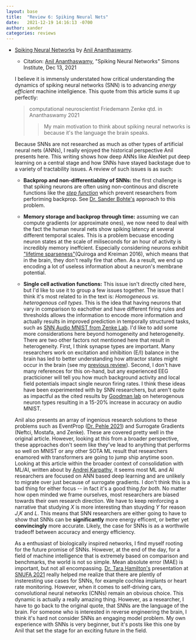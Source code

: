```yaml
---
layout: base
title:  "Review 6: Spiking Neural Nets"
date:   2021-12-19 14:16:13 -0700
author: xander
categories: reviews
---
```




- [Spiking Neural Networks](https://simons.berkeley.edu/news/spiking-neural-networks) by [Anil Ananthaswamy](http://anilananthaswamy.com/).


    - Citation: [Anil Ananthaswamy](http://anilananthaswamy.com/), "Spiking Neural Networks" Simons Institute, Dec 13, 2021

    I believe it is immensly understated how critical understanding the dynamics of spiking neural networks (SNN) is to advancing _energy efficient_ machine intellgience. This quote from this article sums it up perfectly: 

    > computational neuroscientist Friedemann Zenke qtd. in Ananthaswamy 2021
    >> My main motivation to think about spiking neural networks is because it's the language the brain speaks.


    Because SNNs are not researched as much as other types of artificial neural nets (ANNs), I really enjoyed the historical perspective Anil presents here. This writing shows how deep ANNs like AlexNet put deep learning on a central stage and how SNNs have stayed backstage due to a variety of tractability issues. A review of such issues is as such:
    
    - **Backprop and non-differentiablity of SNNs:** the first challenge is that spiking neurons are often using non-continous and discrete functions like the [_step function_](https://en.wikipedia.org/wiki/Heaviside_step_function) which prevent researchers from perforiming backprop. See [Dr. Sander Bohte's](https://homepages.cwi.nl/~sbohte/research.html) approach to this problem.

    - **Memory storage and backprop through time:** assuming we can compute gradients (or approximate ones), we now need to deal with the fact the human neural nets show spiking latency at several different temporal scales. This is a problem becuase encoding neuron states at the scale of miliseconds for an hour of activity is incredibly memory ineffcient. Especially considering neurons exhibit ["lifetime sparseness"](https://www.ncbi.nlm.nih.gov/pmc/articles/PMC3154835/)(Quiroga and Kreiman 2016), which means that in the brain, they don't really fire that often. As a result, we end up encoding a lot of useless information about a neuron's membrane potential.
    - **Single cell activation functions:** This issue isn't directly cited here, but I'd like to use it to group a few issues together. The issue that I think it's most related to in the text is: _Homogeneous vs. heterogenous cell types_. This is the idea that having neurons that vary in comparison to eachother and have different firing rules and thresholds allows the information to encode more information and actually results in improved prediction in temporally structured tasks, such as [SNN Audio MNIST from Zenke Lab](https://zenkelab.org/resources/spiking-heidelberg-datasets-shd/). I'd like to add some more considerations here beyond homogeneity and heterogeneity. There are two other factors not mentioned here that result in heterogeneity. First, I think synapse types are important. Many researchers work on excitation and inhibition (E/I) balance in the brain has led to better understanding how attractor states might occur in the brain (see my [previous review](https://xanderladd.github.io/reviews/review3/)). Second, I don't have many references for this on-hand, but any experienced EEG practicioner will tell you how much background activity and local field potentials impact single neuron firing rates. I think these ideas have been experimented with by SNN researchers, but aren't quite as impactful as the cited results by [Goodman lab](https://neural-reckoning.org/dan_goodman.html) on heterogenous neuron types resulting in a 15-20% increase in accuracy on audio MNIST.

    Anil also presents an array of ingenious research solutions to these problems such as EventProp ([Dr. Pehle 2021](https://scholar.google.com/citations?user=FzRMI38AAAAJ&hl=en)) and Surrogate Gradients (Neftci, Mostafa, and Zenke). These are covered pretty well in the original article. However, looking at this from a broader perspective, these approaches don't seem like they've lead to anything that performs so well on MNIST or any other SOTA ML result that researchers enamored with transformers are going to jump ship anytime soon. Looking at this article within the broader context of consolidation with ML/AI, written about by [Andrej Karpathy](https://twitter.com/karpathy/status/1468370605229547522), it seems most ML and AI researchers are focused on ANN based deep learning and are unlikely to migrate over just because of surrogate gradients. I don't think this is a bad thing for either focus -- in fact it's a good thing _for both_. No matter how open minded we frame ourselves, most researchers are biased towards their own research direction. We have to keep reinforcing a narrative that studying _X_ is more interesting than stuyding _Y_ for reason _J_,_K_ and _L_. This means that SNN researchers are either going to have to show that SNNs can be **significantly** more energy efficent, or better yet **convincingly** more accurate. Likely, the case for SNNs is as a worthwile tradeoff between accuracy and energy efficiency. 

    As a enthusiast of biologically inspired networks, I find myself rooting for the future promise of SNNs. However, at the end of the day, for a field of machine intelligence that is extremely based on comparison and benchmarks, the world is not so simple. Mean absolute error (MAE) is important, but not all encompassing. [Dr. Tara Hamilton's](https://profiles.uts.edu.au/Tara.Hamilton) presentation at [SNUFA 2021](http://snufa.net/2021/) really helped me realize that there are plently of insteresting use cases for SNNs, for example cochlea implants or heart rate monitoring. However, when it comes to self-driving cars, convolutional neural networks (CNNs) remain an obvious choice. This dynamic is actually a really amazing thing. However, as a researcher, I have to go back to the original quote, that SNNs are the language of the brain. For someone who is interested in reverse engineering the brain, I think it's hard not consider SNNs an engaging model problem. My own experience with SNNs is very beginner, but it's posts like this one by Anil that set the stage for an exciting future in the field.